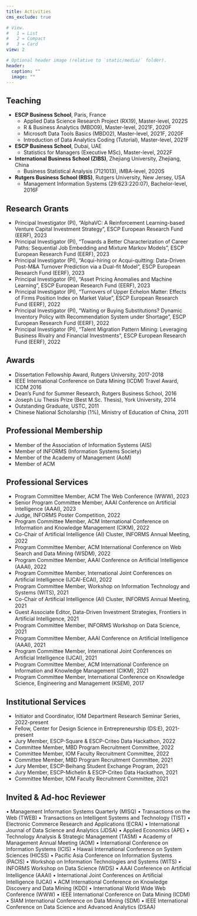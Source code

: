 ```yaml
---
title: Activities
cms_exclude: true

# View.
#   1 = List
#   2 = Compact
#   3 = Card
view: 2

# Optional header image (relative to `static/media/` folder).
header:
  caption: ""
  image: ""
---
```


## Teaching
- **ESCP Business School**, Paris, France
  - Applied Data Science Research Project (RX19), Master-level, 2022S
  - R & Business Analytics (MBD09), Master-level, 2021F, 2020F
  - Microsoft Data Tools Basics (MBD02), Master-level, 2021F, 2020F
  - Introduction of Data Analytics Coding (Tutorial), Master-level, 2021F
- **ESCP Business School**, Dubai, UAE
  - Statistics for Managers (Executive MSc), Master-level, 2022F
- **International Business School (ZIBS)**, Zhejiang University, Zhejiang, China
  - Business Statistical Analysis (7121013), iMBA-level, 2020S
- **Rutgers Business School (RBS)**, Rutgers University, New Jersey, USA
  - Management Information Systems (29:623:220:07), Bachelor-level, 2016F

## Research Grants
- Principal Investigator (PI), “AlphaVC: A Reinforcement Learning-based Venture Capital Investment Strategy”, ESCP European Research Fund (EERF), 2023
- Principal Investigator (PI), “Towards a Better Characterization of Career Paths: Sequential Job Embedding and Mixture Markov Models”, ESCP European Research Fund (EERF), 2023
- Principal Investigator (PI), “Acqui-hiring or Acqui-quitting: Data-Driven Post-M&A Turnover Prediction via a Dual-fit Model”, ESCP European Research Fund (EERF), 2023
- Principal Investigator (PI), “Asset Pricing Anomalies and Machine Learning”, ESCP European Research Fund (EERF), 2023
- Principal Investigator (PI), “Turnovers of Upper Echelon Matter: Effects of Firms Position Index on Market Value”, ESCP European Research Fund (EERF), 2022
- Principal Investigator (PI), “Waiting or Buying Substitutions? Dynamic Inventory Policy with Recommendation System under Shortage”, ESCP European Research Fund (EERF), 2022
- Principal Investigator (PI), “Talent Migration Pattern Mining: Leveraging Business Rivalry and Financial Investments”, ESCP European Research Fund (EERF), 2022

## Awards
- Dissertation Fellowship Award, Rutgers University, 2017-2018
- IEEE International Conference on Data Mining (ICDM) Travel Award, ICDM 2016
- Dean’s Fund for Summer Research, Rutgers Business School, 2016
- Joseph Liu Thesis Prize (Best M.Sc. Thesis), York University, 2014
- Outstanding Graduate, USTC, 2011
- Chinese National Scholarship (1%), Ministry of Education of China, 2011

## Professional Membership
- Member of the Association of Information Systems (AIS)
- Member of INFORMS (Information Systems Society)
- Member of the Academy of Management (AoM)
- Member of ACM

## Professional Services
- Program Committee Member, ACM The Web Conference (WWW), 2023
- Senior Program Committee Member, AAAI Conference on Artificial Intelligence (AAAI), 2023
- Judge, INFORMS Poster Competition, 2022
- Program Committee Member, ACM International Conference on Information and Knowledge Management (CIKM), 2022
- Co-Chair of Artiﬁcial Intelligence (AI) Cluster, INFORMS Annual Meeting, 2022
- Program Committee Member, ACM International Conference on Web Search and Data Mining (WSDM), 2022
- Program Committee Member, AAAI Conference on Artiﬁcial Intelligence (AAAI), 2022
- Program Committee Member, International Joint Conferences on Artiﬁcial Intelligence (IJCAI-ECAI), 2022
- Program Committee Member, Workshop on Information Technology and Systems (WITS), 2021
- Co-Chair of Artiﬁcial Intelligence (AI) Cluster, INFORMS Annual Meeting, 2021
- Guest Associate Editor, Data-Driven Investment Strategies, Frontiers in Artiﬁcial Intelligence, 2021
- Program Committee Member, INFORMS Workshop on Data Science, 2021
- Program Committee Member, AAAI Conference on Artiﬁcial Intelligence (AAAI), 2021
- Program Committee Member, International Joint Conferences on Artiﬁcial Intelligence (IJCAI), 2021
- Program Committee Member, ACM International Conference on Information and Knowledge Management (CIKM), 2021
- Program Committee Member, International Conference on Knowledge Science, Engineering and Management (KSEM), 2017

## Institutional Services
- Initiator and Coordinator, IOM Department Research Seminar Series, 2022-present
- Fellow, Center for Design Science in Entrepreneurship (DS:E), 2021-present
- Jury Member, ESCP-Square & ESCP-Criteo Data Hackathon, 2022
- Committee Member, MBD Program Recruitment Committee, 2022
- Committee Member, IOM Faculty Recruitment Committee, 2022
- Committee Member, MBD Program Recruitment Committee, 2021
- Jury Member, ESCP-Beihang Student Exchange Program, 2021
- Jury Member, ESCP-Michelin & ESCP-Criteo Data Hackathon, 2021
- Committee Member, IOM Faculty Recruitment Committee, 2021

## Invited & Ad-hoc Reviewer
• Management Information Systems Quarterly (MISQ)
• Transactions on the Web (TWEB)
• Transactions on Intelligent Systems and Technology (TIST)
• Electronic Commerce Research and Applications (ECRA)
• International Journal of Data Science and Analytics (JDSA)
• Applied Economics (APE)
• Technology Analysis & Strategic Management (TASM)
• Academy of Management Annual Meeting (AOM)
• International Conference on Information Systems (ICIS)
• Hawaii International Conference on System Sciences (HICSS)
• Pacific Asia Conference on Information Systems (PACIS)
• Workshop on Information Technologies and Systems (WITS)
• INFORMS Workshop on Data Science (WDS)
• AAAI Conference on Artiﬁcial Intelligence (AAAI)
• International Joint Conferences on Artiﬁcial Intelligence (IJCAI)
• ACM International Conference on Knowledge Discovery and Data Mining (KDD)
• International World Wide Web Conference (WWW)
• IEEE International Conference on Data Mining (ICDM)
• SIAM International Conference on Data Mining (SDM)
• IEEE International Conference on Data Science and Advanced Analytics (DSAA)
